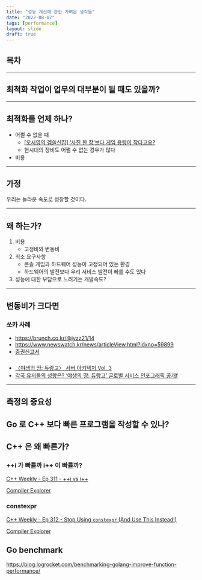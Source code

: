 ```yaml
---
title: "성능 개선에 관한 가벼운 생각들"
date: "2022-08-07"
tags: [performance]
layout: slide
draft: true
---
```


## 목차

---

## 최척화 작업이 업무의 대부분이 될 때도 있을까?

---

## 최적화를 언제 하나?

- 어쩔 수 없을 때
	- [[오시영의 겜쓸신잡] ‘사진 한 장’보다 게임 용량이 작다고요?](https://it.chosun.com/site/data/html_dir/2020/09/18/2020091803183.html)
	- 현시대의 장비도 어쩔 수 없는 경우가 많다
- 비용

---

## 가정

우리는 놀라운 속도로 성장할 것이다.

---

## 왜 하는가?

1. 비용
	- 고정비와 변동비
2. 최소 요구사항
	- 콘솔 게임과 하드웨어 성능이 고정되어 있는 환경
	- 하드웨어의 발전보다 우리 서비스 발전이 빠를 수도 있다
3. 성능에 대한 부담으로 느려기는 개발속도?

---

## 변동비가 크다면

### 쏘카 사례

- https://brunch.co.kr/@jyzz21/14
- https://www.newswatch.kr/news/articleView.html?idxno=59899
- [증권신고서](https://dart.fss.or.kr/dsaf001/main.do?rcpNo=20220624000264)

### 

- [〈야생의 땅: 듀랑고〉 서버 아키텍처 Vol. 3](https://www.slideshare.net/sublee/vol-3-95472828)
- [각국 유저들의 성향은? ‘야생의 땅: 듀랑고’ 글로벌 서비스 인포그래픽 공개f](https://www.inven.co.kr/webzine/news/?news=222815&iskin=1)
---

## 측정의 중요성

## Go 로 C++ 보다 빠른 프로그램을 작성할 수 있나?

## C++ 은 왜 빠른가?

### ++i 가 빠를까 i++ 이 빠를까?

[C++ Weekly - Ep 311 - ++i vs i++](https://youtu.be/ObVRSNvGitE)

[Compiler Explorer](https://godbolt.org/z/1oW5voTYY)

### constexpr

[C++ Weekly - Ep 312 - Stop Using `constexpr` (And Use This Instead!)](https://www.youtube.com/watch?v=4pKtPWcl1Go)

[Compiler Explorer](https://godbolt.org/z/dcd5r6scr)

## Go benchmark

https://blog.logrocket.com/benchmarking-golang-improve-function-performance/

